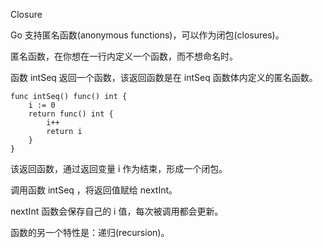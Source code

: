 Closure

Go 支持匿名函数(anonymous functions)，可以作为闭包(closures)。

匿名函数，在你想在一行内定义一个函数，而不想命名时。

函数 intSeq 返回一个函数，该返回函数是在 intSeq 函数体内定义的匿名函数。

```
func intSeq() func() int {
	i := 0
	return func() int {
		i++
		return i
	}
}

```

该返回函数，通过返回变量 i 作为结束，形成一个闭包。

调用函数 intSeq ，将返回值赋给 nextInt。

nextInt 函数会保存自己的 i 值，每次被调用都会更新。

函数的另一个特性是：递归(recursion)。


